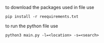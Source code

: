 to download the packages used in file use 
```
pip install -r reequirements.txt
```

to run the python file use
```
python3 main.py -l=<location> -s=<search>
```
